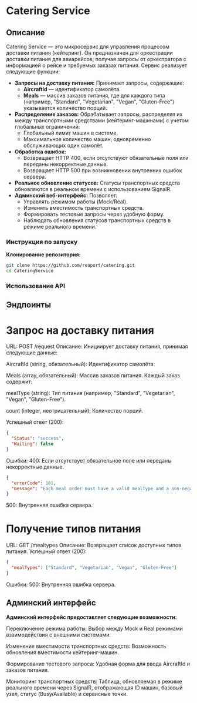 # Catering Service

## Описание

Catering Service — это микросервис для управления процессом доставки питания (кейтеринг). Он предназначен для оркестрации доставки питания для авиарейсов, получая запросы от оркестратора с информацией о рейсе и требуемых заказах питания. Сервис реализует следующие функции:

- **Запросы на доставку питания:** Принимает запросы, содержащие:
  - **AircraftId** — идентификатор самолёта.
  - **Meals** — массив заказов питания, где для каждого типа (например, "Standard", "Vegetarian", "Vegan", "Gluten-Free") указывается количество порций.
- **Распределение заказов:** Обрабатывает запросы, распределяя их между транспортными средствами (кейтеринг-машинами) с учетом глобальных ограничений:
  - Глобальный лимит машин в системе.
  - Максимальное количество машин, одновременно обслуживающих один самолёт.
- **Обработка ошибок:**
  - Возвращает HTTP 400, если отсутствуют обязательные поля или переданы некорректные данные.
  - Возвращает HTTP 500 при возникновении внутренних ошибок сервера.
- **Реальное обновление статусов:** Статусы транспортных средств обновляются в реальном времени с использованием SignalR.
- **Админский веб-интерфейс:** Позволяет:
  - Управлять режимом работы (Mock/Real).
  - Изменять вместимость транспортных средств.
  - Формировать тестовые запросы через удобную форму.
  - Наблюдать обновления статусов транспортных средств в режиме реального времени.

### Инструкция по запуску

**Клонирование репозитория:**

   ```bash
   git clone https://github.com/reaport/catering.git
   cd CateringService

```

### Использование API
## Эндпоинты
# Запрос на доставку питания
URL: POST /request
Описание: Инициирует доставку питания, принимая следующие данные:

AircraftId (string, обязательный): Идентификатор самолёта.

Meals (array, обязательный): Массив заказов питания. Каждый заказ содержит:

mealType (string): Тип питания (например, "Standard", "Vegetarian", "Vegan", "Gluten-Free").

count (integer, неотрицательный): Количество порций.

Успешный ответ (200):
```json
{
  "Status": "success",
  "Waiting": false
}
```

Ошибки:
400: Если отсутствует обязательное поле или переданы некорректные данные.
```json
{
  "errorCode": 101,
  "message": "Each meal order must have a valid mealType and a non-negative count"
}
```

500: Внутренняя ошибка сервера.


# Получение типов питания
URL: GET /mealtypes
Описание: Возвращает список доступных типов питания.
Успешный ответ (200):
```json
{
  "mealTypes": ["Standard", "Vegetarian", "Vegan", "Gluten-Free"]
}
```
Ошибки:
500: Внутренняя ошибка сервера.


## Админский интерфейс

**Админский интерфейс предоставляет следующие возможности:**

Переключение режима работы: 
Выбор между Mock и Real режимами взаимодействия с внешними системами.

Изменение вместимости транспортных средств: Возможность обновления вместимости кейтеринг-машин.

Формирование тестового запроса: Удобная форма для ввода AircraftId и заказов питания.

Мониторинг транспортных средств: Таблица, обновляемая в режиме реального времени через SignalR, отображающая ID машин, базовый узел, статус (Busy/Available) и сервисные точки.

